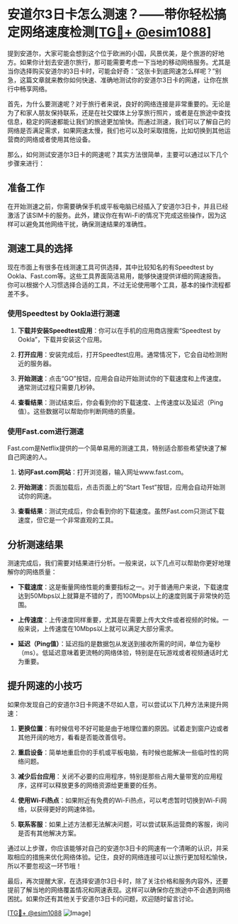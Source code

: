 # 安道尔3日卡怎么测速？——带你轻松搞定网络速度检测[[TG💪+ @esim1088](https://t.me/s/esim1088)]

提到安道尔，大家可能会想到这个位于欧洲的小国，风景优美，是个旅游的好地方。如果你计划去安道尔旅行，那可能需要考虑一下当地的移动网络服务。尤其是当你选择购买安道尔的3日卡时，可能会好奇：“这张卡到底网速怎么样呢？”别急，这篇文章就来教你如何快速、准确地测试你的安道尔3日卡的网速，让你在旅行中畅享网络。

首先，为什么要测速呢？对于旅行者来说，良好的网络连接是非常重要的。无论是为了和家人朋友保持联系，还是在社交媒体上分享旅行照片，或者是在旅途中查找信息，稳定的网速都能让我们的旅途更加愉快。而通过测速，我们可以了解自己的网络是否满足需求，如果网速太慢，我们也可以及时采取措施，比如切换到其他运营商的网络或者使用其他设备。

那么，如何测试安道尔3日卡的网速呢？其实方法很简单，主要可以通过以下几个步骤来进行：

## 准备工作

在开始测速之前，你需要确保手机或平板电脑已经插入了安道尔3日卡，并且已经激活了该SIM卡的服务。此外，建议你在有Wi-Fi的情况下完成这些操作，因为这样可以避免其他网络干扰，确保测速结果的准确性。

## 测速工具的选择

现在市面上有很多在线测速工具可供选择，其中比较知名的有Speedtest by Ookla、Fast.com等。这些工具界面简洁易用，能够快速提供详细的网速报告。你可以根据个人习惯选择合适的工具，不过无论使用哪个工具，基本的操作流程都差不多。

### 使用Speedtest by Ookla进行测速

1. **下载并安装Speedtest应用**：你可以在手机的应用商店搜索“Speedtest by Ookla”，下载并安装这个应用。
   
2. **打开应用**：安装完成后，打开Speedtest应用。通常情况下，它会自动检测附近的服务器。

3. **开始测速**：点击“GO”按钮，应用会自动开始测试你的下载速度和上传速度。通常测试过程只需要几秒钟。

4. **查看结果**：测试结束后，你会看到你的下载速度、上传速度以及延迟（Ping值）。这些数据可以帮助你判断网络的质量。

### 使用Fast.com进行测速

Fast.com是Netflix提供的一个简单易用的测速工具，特别适合那些希望快速了解自己网速的人。

1. **访问Fast.com网站**：打开浏览器，输入网址www.fast.com。

2. **开始测速**：页面加载后，点击页面上的“Start Test”按钮，应用会自动开始测试你的网速。

3. **查看结果**：测试完成后，你会看到你的下载速度。虽然Fast.com只测试下载速度，但它是一个非常直观的工具。

## 分析测速结果

测速完成后，我们需要对结果进行分析。一般来说，以下几点可以帮助你更好地理解你的网络质量：

- **下载速度**：这是衡量网络性能的重要指标之一。对于普通用户来说，下载速度达到50Mbps以上就算是不错的了，而100Mbps以上的速度则属于非常快的范围。
  
- **上传速度**：上传速度同样重要，尤其是在需要上传大文件或者视频的时候。一般来说，上传速度在10Mbps以上就可以满足大部分需求。

- **延迟（Ping值）**：延迟指的是数据包从发送到接收所需的时间，单位为毫秒（ms）。低延迟意味着更流畅的网络体验，特别是在玩游戏或者视频通话时尤为重要。

## 提升网速的小技巧

如果你发现自己的安道尔3日卡网速不尽如人意，可以尝试以下几种方法来提升网速：

1. **更换位置**：有时候信号不好可能是由于地理位置的原因。试着走到窗户边或者其他开阔的地方，看看是否能改善信号。

2. **重启设备**：简单地重启你的手机或平板电脑，有时候也能解决一些临时性的网络问题。

3. **减少后台应用**：关闭不必要的应用程序，特别是那些占用大量带宽的应用程序，这样可以释放更多的网络资源给更重要的任务。

4. **使用Wi-Fi热点**：如果附近有免费的Wi-Fi热点，可以考虑暂时切换到Wi-Fi网络，以获得更好的网速体验。

5. **联系客服**：如果上述方法都无法解决问题，可以尝试联系运营商的客服，询问是否有其他解决方案。

通过以上步骤，你应该能够对自己的安道尔3日卡的网速有一个清晰的认识，并采取相应的措施来优化网络体验。记住，良好的网络连接可以让旅行更加轻松愉快，所以不要忽视这一环节哦！

最后，再次提醒大家，在选择安道尔3日卡时，除了关注价格和服务内容外，还要提前了解当地的网络覆盖情况和网速表现。这样可以确保你在旅途中不会遇到网络困扰。如果你还有其他关于安道尔3日卡的问题，欢迎随时留言讨论。

[[TG💪+ @esim1088](https://t.me/s/esim1088) ![Image](https://i.postimg.cc/4NQfJmqS/Snipaste-2025-05-13-00-14-12.png)]
